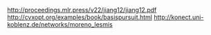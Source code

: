 http://proceedings.mlr.press/v22/jiang12/jiang12.pdf
http://cvxopt.org/examples/book/basispursuit.html
http://konect.uni-koblenz.de/networks/moreno_lesmis
